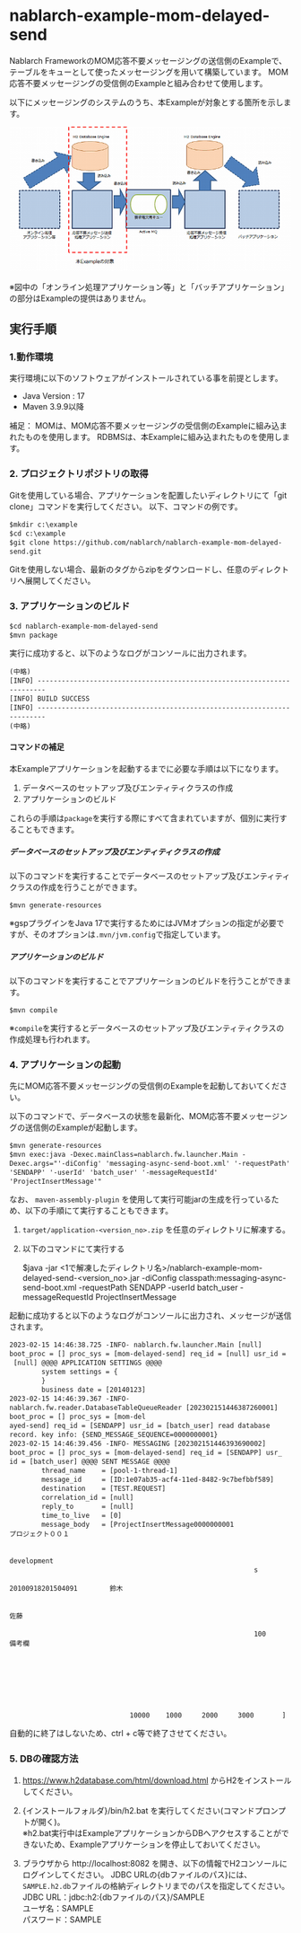 nablarch-example-mom-delayed-send
====================================

Nablarch FrameworkのMOM応答不要メッセージングの送信側のExampleで、テーブルをキューとして使ったメッセージングを用いて構築しています。
MOM応答不要メッセージングの受信側のExampleと組み合わせて使用します。

以下にメッセージングのシステムのうち、本Exampleが対象とする箇所を示します。

![概要](./fig/abstract.png "概要")

※図中の「オンライン処理アプリケーション等」と「バッチアプリケーション」の部分はExampleの提供はありません。

## 実行手順

### 1.動作環境
実行環境に以下のソフトウェアがインストールされている事を前提とします。
* Java Version : 17
* Maven 3.9.9以降

補足：
MOMは、MOM応答不要メッセージングの受信側のExampleに組み込まれたものを使用します。
RDBMSは、本Exampleに組み込まれたものを使用します。

### 2. プロジェクトリポジトリの取得
Gitを使用している場合、アプリケーションを配置したいディレクトリにて「git clone」コマンドを実行してください。
以下、コマンドの例です。

    $mkdir c:\example
    $cd c:\example
    $git clone https://github.com/nablarch/nablarch-example-mom-delayed-send.git

Gitを使用しない場合、最新のタグからzipをダウンロードし、任意のディレクトリへ展開してください。

### 3. アプリケーションのビルド

    $cd nablarch-example-mom-delayed-send
    $mvn package

実行に成功すると、以下のようなログがコンソールに出力されます。

    (中略)
    [INFO] ------------------------------------------------------------------------
    [INFO] BUILD SUCCESS
    [INFO] ------------------------------------------------------------------------
    (中略)

#### コマンドの補足
本Exampleアプリケーションを起動するまでに必要な手順は以下になります。

1. データベースのセットアップ及びエンティティクラスの作成
1. アプリケーションのビルド

これらの手順は`package`を実行する際にすべて含まれていますが、個別に実行することもできます。

##### データベースのセットアップ及びエンティティクラスの作成

以下のコマンドを実行することでデータベースのセットアップ及びエンティティクラスの作成を行うことができます。

    $mvn generate-resources

※gspプラグインをJava 17で実行するためにはJVMオプションの指定が必要ですが、そのオプションは`.mvn/jvm.config`で指定しています。

##### アプリケーションのビルド

以下のコマンドを実行することでアプリケーションのビルドを行うことができます。

    $mvn compile

※`compile`を実行するとデータベースのセットアップ及びエンティティクラスの作成処理も行われます。


### 4. アプリケーションの起動

先にMOM応答不要メッセージングの受信側のExampleを起動しておいてください。

以下のコマンドで、データベースの状態を最新化、MOM応答不要メッセージングの送信側のExampleが起動します。

    $mvn generate-resources
    $mvn exec:java -Dexec.mainClass=nablarch.fw.launcher.Main -Dexec.args="'-diConfig' 'messaging-async-send-boot.xml' '-requestPath' 'SENDAPP' '-userId' 'batch_user' '-messageRequestId' 'ProjectInsertMessage'"

なお、 `maven-assembly-plugin` を使用して実行可能jarの生成を行っているため、以下の手順にて実行することもできます。

1. ``target/application-<version_no>.zip`` を任意のディレクトリに解凍する。
2. 以下のコマンドにて実行する

    $java -jar <1で解凍したディレクトリ名>/nablarch-example-mom-delayed-send-<version_no>.jar -diConfig classpath:messaging-async-send-boot.xml -requestPath SENDAPP -userId batch_user -messageRequestId ProjectInsertMessage

起動に成功すると以下のようなログがコンソールに出力され、メッセージが送信されます。

```log
2023-02-15 14:46:38.725 -INFO- nablarch.fw.launcher.Main [null] boot_proc = [] proc_sys = [mom-delayed-send] req_id = [null] usr_id =
 [null] @@@@ APPLICATION SETTINGS @@@@
        system settings = {
        }
        business date = [20140123]
2023-02-15 14:46:39.367 -INFO- nablarch.fw.reader.DatabaseTableQueueReader [202302151446387260001] boot_proc = [] proc_sys = [mom-del
ayed-send] req_id = [SENDAPP] usr_id = [batch_user] read database record. key info: {SEND_MESSAGE_SEQUENCE=0000000001}
2023-02-15 14:46:39.456 -INFO- MESSAGING [202302151446393690002] boot_proc = [] proc_sys = [mom-delayed-send] req_id = [SENDAPP] usr_
id = [batch_user] @@@@ SENT MESSAGE @@@@
        thread_name    = [pool-1-thread-1]
        message_id     = [ID:1e07ab35-acf4-11ed-8482-9c7befbbf589]
        destination    = [TEST.REQUEST]
        correlation_id = [null]
        reply_to       = [null]
        time_to_live   = [0]
        message_body   = [ProjectInsertMessage0000000001                    プロジェクト００１

                                                                  development
                                                             s
                                                        20100918201504091        鈴木

                                                                       佐藤

                                                             100      備考欄







                              10000    1000     2000     3000       ]
```


自動的に終了はしないため、ctrl + c等で終了させてください。

### 5. DBの確認方法

1. https://www.h2database.com/html/download.html からH2をインストールしてください。  

2. {インストールフォルダ}/bin/h2.bat を実行してください(コマンドプロンプトが開く)。  
  ※h2.bat実行中はExampleアプリケーションからDBへアクセスすることができないため、Exampleアプリケーションを停止しておいてください。

3. ブラウザから http://localhost:8082 を開き、以下の情報でH2コンソールにログインしてください。
   JDBC URLの{dbファイルのパス}には、`SAMPLE.h2.db`ファイルの格納ディレクトリまでのパスを指定してください。  
  JDBC URL：jdbc:h2:{dbファイルのパス}/SAMPLE  
  ユーザ名：SAMPLE  
  パスワード：SAMPLE
